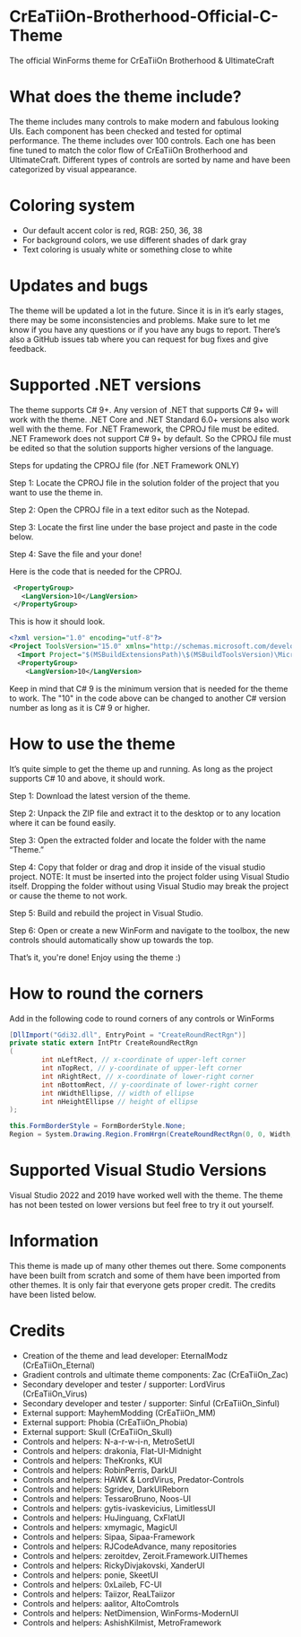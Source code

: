 # CrEaTiiOn-Brotherhood-Official-C-Theme
The official WinForms theme for CrEaTiiOn Brotherhood &amp; UltimateCraft

# What does the theme include?
The theme includes many controls to make modern and fabulous looking UIs. Each component has been checked and tested for optimal performance. The theme includes over 100 controls. Each one has been fine tuned to match the color flow of CrEaTiiOn Brotherhood and UltimateCraft. Different types of controls are sorted by name and have been categorized by visual appearance.

# Coloring system
- Our default accent color is red, RGB: 250, 36, 38
- For background colors, we use different shades of dark gray
- Text coloring is usualy white or something close to white

# Updates and bugs
The theme will be updated a lot in the future. Since it is in it’s early stages, there may be some inconsistencies and problems. Make sure to let me know if you have any questions or if you have any bugs to report. There’s also a GitHub issues tab where you can request for bug fixes and give feedback.

# Supported .NET versions
The theme supports C# 9+. Any version of .NET that supports C# 9+ will work with the theme. .NET Core and .NET Standard 6.0+ versions also work well with the theme. For .NET Framework, the CPROJ file must be edited. .NET Framework does not support C# 9+ by default. So the CPROJ file must be edited so that the solution supports higher versions of the language.

Steps for updating the CPROJ file (for .NET Framework ONLY)

Step 1: Locate the CPROJ file in the solution folder of the project that you want to use the theme in.

Step 2: Open the CPROJ file in a text editor such as the Notepad.

Step 3: Locate the first line under the base project and paste in the code below.

Step 4: Save the file and your done!

Here is the code that is needed for the CPROJ.
```XML
 <PropertyGroup>
   <LangVersion>10</LangVersion>
 </PropertyGroup>
```

This is how it should look.
```xml
<?xml version="1.0" encoding="utf-8"?>
<Project ToolsVersion="15.0" xmlns="http://schemas.microsoft.com/developer/msbuild/2003">
  <Import Project="$(MSBuildExtensionsPath)\$(MSBuildToolsVersion)\Microsoft.Common.props" Condition="Exists('$(MSBuildExtensionsPath)\$(MSBuildToolsVersion)\Microsoft.Common.props')" />
  <PropertyGroup>
    <LangVersion>10</LangVersion>
```

Keep in mind that C# 9 is the minimum version that is needed for the theme to work. The "10" in the code above can be changed to another C# version number as long as it is C# 9 or higher.

# How to use the theme
It’s quite simple to get the theme up and running. As long as the project supports C# 10 and above, it should work. 

Step 1: Download the latest version of the theme.

Step 2: Unpack the ZIP file and extract it to the desktop or to any location where it can be found easily.

Step 3: Open the extracted folder and locate the folder with the name “Theme.”

Step 4: Copy that folder or drag and drop it inside of the visual studio project. NOTE: It must be inserted into the project folder using Visual Studio itself. Dropping the folder without using Visual Studio may break the project or cause the theme to not work.

Step 5: Build and rebuild the project in Visual Studio.

Step 6: Open or create a new WinForm and navigate to the toolbox, the new controls should automatically show up towards the top. 

That’s it, you're done! Enjoy using the theme :)

# How to round the corners
Add in the following code to round corners of any controls or WinForms

```C#
[DllImport("Gdi32.dll", EntryPoint = "CreateRoundRectRgn")]
private static extern IntPtr CreateRoundRectRgn
(
        int nLeftRect, // x-coordinate of upper-left corner
        int nTopRect, // y-coordinate of upper-left corner
        int nRightRect, // x-coordinate of lower-right corner
        int nBottomRect, // y-coordinate of lower-right corner
        int nWidthEllipse, // width of ellipse
        int nHeightEllipse // height of ellipse
);

this.FormBorderStyle = FormBorderStyle.None;
Region = System.Drawing.Region.FromHrgn(CreateRoundRectRgn(0, 0, Width, Height, 20, 20));
```

# Supported Visual Studio Versions
Visual Studio 2022 and 2019 have worked well with the theme. The theme has not been tested on lower versions but feel free to try it out yourself.

# Information
This theme is made up of many other themes out there. Some components have been built from scratch and some of them have been imported from other themes. It is only fair that everyone gets proper credit. The credits have been listed below.

# Credits
- Creation of the theme and lead developer: EternalModz (CrEaTiiOn_Eternal)
- Gradient controls and ultimate theme components: Zac (CrEaTiiOn_Zac)
- Secondary developer and tester / supporter: LordVirus (CrEaTiiOn_Virus)
- Secondary developer and tester / supporter: Sinful (CrEaTiiOn_Sinful)
- External support: MayhemModding (CrEaTiiOn_MM)
- External support: Phobia (CrEaTiiOn_Phobia)
- External support: Skull (CrEaTiiOn_Skull)
- Controls and helpers: N-a-r-w-i-n, MetroSetUI
- Controls and helpers: drakonia, Flat-UI-Midnight
- Controls and helpers: TheKronks, KUI
- Controls and helpers: RobinPerris, DarkUI
- Controls and helpers: HAWK & LordVirus, Predator-Controls
- Controls and helpers: Sgridev, DarkUIReborn
- Controls and helpers: TessaroBruno, Noos-UI
- Controls and helpers: gytis-ivaskevicius, LimitlessUI
- Controls and helpers: HuJinguang, CxFlatUI
- Controls and helpers: xmymagic, MagicUI
- Controls and helpers: Sipaa, Sipaa-Framework
- Controls and helpers: RJCodeAdvance, many repositories 
- Controls and helpers: zeroitdev, Zeroit.Framework.UIThemes
- Controls and helpers: RickyDivjakovski, XanderUI
- Controls and helpers: ponie, SkeetUI
- Controls and helpers: 0xLaileb, FC-UI
- Controls and helpers: Taiizor, ReaLTaiizor
- Controls and helpers: aalitor, AltoComtrols
- Controls and helpers: NetDimension, WinForms-ModernUI
- Controls and helpers: AshishKilmist, MetroFramework
